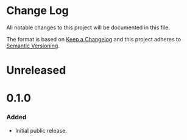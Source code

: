 Change Log
==========

All notable changes to this project will be documented in this file.

The format is based on [Keep a Changelog](http://keepachangelog.com/) and this
project adheres to [Semantic Versioning](http://semver.org/).


Unreleased
==========


0.1.0
=====

### Added

- Initial public release.


[Unreleased]: https://github.com/nochso/ctxerr/compare/0.1.0...HEAD
